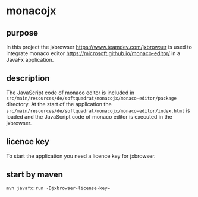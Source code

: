 # monacojx
## purpose 
In this project the jxbrowser https://www.teamdev.com/jxbrowser is used to integrate monaco editor https://microsoft.github.io/monaco-editor/ 
in a JavaFx application.

## description
The JavaScript code of monaco editor is included in <code>src/main/resources/de/softquadrat/monacojx/monaco-editor/package</code> directory. 
At the start of the application the <code>src/main/resources/de/softquadrat/monacojx/monaco-editor/index.html</code> is loaded
and the JavaScript code of monaco editor is executed in the jxbrowser.

## licence key
To start the application you need a licence key for jxbrowser. 

## start by maven
<code>mvn javafx:run -Djxbrowser-license-key=<license key></code>